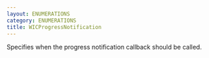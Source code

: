 ```yaml
---
layout: ENUMERATIONS
category: ENUMERATIONS
title: WICProgressNotification
---
```


Specifies when the progress notification callback should be called.
